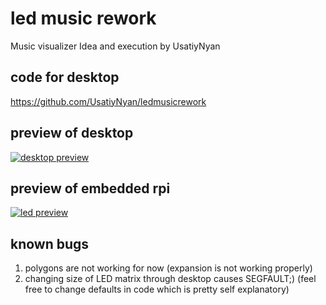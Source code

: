 # led music rework
Music visualizer
Idea and execution by UsatiyNyan
## code for desktop
https://github.com/UsatiyNyan/ledmusicrework
## preview of desktop
[![desktop preview](https://img.youtube.com/vi/wxvgvQ8Cv6c/0.jpg)](https://www.youtube.com/watch?v=wxvgvQ8Cv6c "desktop preview")
## preview of embedded rpi
[![led preview](https://img.youtube.com/vi/zalfF9knbv4/0.jpg)](https://www.youtube.com/watch?v=zalfF9knbv4 "led preview")
## known bugs
1) polygons are not working for now (expansion is not working properly)
2) changing size of LED matrix through desktop causes SEGFAULT;) (feel free to change defaults in code which is pretty self explanatory)
